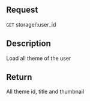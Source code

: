 ## Request

<code>GET</code> storage/:user_id


## Description

Load all theme of the user


## Return

All theme id, title and thumbnail
